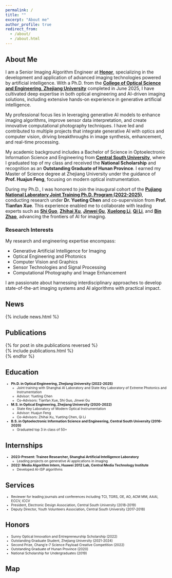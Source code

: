 ```yaml
---
permalink: /
title: ""
excerpt: "About me"
author_profile: true
redirect_from:  
  - /about/
  - /about.html
---
```


## About Me

I am a Senior Imaging Algorithm Engineer at **[Honor](https://www.honor.com/cn/)**, specializing in the development and application of advanced imaging technologies powered by artificial intelligence. With a Ph.D. from the **[College of Optical Science and Engineering, Zhejiang University](http://opt.zju.edu.cn/)** completed in June 2025, I have cultivated deep expertise in both optical engineering and AI-driven imaging solutions, including extensive hands-on experience in generative artificial intelligence.

My professional focus lies in leveraging generative AI models to enhance imaging algorithms, improve sensor data interpretation, and create innovative computational photography techniques. I have led and contributed to multiple projects that integrate generative AI with optics and computer vision, driving breakthroughs in image synthesis, enhancement, and real-time processing.

My academic background includes a Bachelor of Science in Optoelectronic Information Science and Engineering from **[Central South University](https://www.csu.edu.cn/)**, where I graduated top of my class and received the **National Scholarship** and recognition as an **Outstanding Graduate of Hunan Province**. I earned my Master of Science degree at Zhejiang University under the guidance of **Prof. Huajun Feng**, focusing on modern optical instrumentation.

During my Ph.D., I was honored to join the inaugural cohort of the **[Pujiang National Laboratory Joint Training Ph.D. Program (2022-2025)](https://www.shlab.org.cn/news/5443403.html)**, conducting research under **Dr. Yueting Chen** and co-supervision from **Prof. Tianfan Xue**. This experience enabled me to collaborate with leading experts such as **[Shi Guo](https://guoshi28.github.io/)**, **[Zhihai Xu](https://person.zju.edu.cn/0089108)**, **[Jinwei Gu](https://www.gujinwei.org/)**, **[Xuelong Li](https://scholar.google.com/citations?user=ahUibskAAAAJ&hl=zh-TW)**, **[Qi Li](https://person.zju.edu.cn/0098047)**, and **[Bin Zhao](https://iopen.nwpu.edu.cn/info/1251/1852.htm)**, advancing the frontiers of AI for imaging.

### Research Interests

My research and engineering expertise encompass:

- Generative Artificial Intelligence for Imaging  
- Optical Engineering and Photonics  
- Computer Vision and Graphics  
- Sensor Technologies and Signal Processing  
- Computational Photography and Image Enhancement  

I am passionate about harnessing interdisciplinary approaches to develop state-of-the-art imaging systems and AI algorithms with practical impact.

## News  
<style>  
  .news { font-size: 0.75em; }  
</style>  
{% include news.html %}

## Publications  
<style>  
  .hoverTable {  
    width: 85%;  
    border-collapse: collapse;  
    border: none;  
  }  
  .hoverTable td {  
    padding: 7px;  
  }  
  .hoverTable tr {  
    background: #ffffff;  
  }  
  .hoverTable tr:hover {  
    background-color: #f7f7f7;  
  }  
</style>  
{% for post in site.publications reversed %}  
  {% include publications.html %}  
{% endfor %}

## Education  
<style>  
  .experiences { font-size: 0.75em; }  
</style>  
<div class="experiences">  
  <ul>  
    <li><b>Ph.D. in Optical Engineering, Zhejiang University (2022-2025)</b>  
      <ul>  
        <li>Joint training with Shanghai AI Laboratory and State Key Laboratory of Extreme Photonics and Instrumentation</li>  
        <li>Advisor: Yueting Chen</li>  
        <li>Co-Advisors: Tianfan Xue, Shi Guo, Jinwei Gu</li>  
      </ul>  
    </li>  
    <li><b>M.S. in Optical Engineering, Zhejiang University (2020-2022)</b>  
      <ul>  
        <li>State Key Laboratory of Modern Optical Instrumentation</li>  
        <li>Advisor: Huajun Feng</li>  
        <li>Co-Advisors: Zhihai Xu, Yueting Chen, Qi Li</li>  
      </ul>  
    </li>  
    <li><b>B.S. in Optoelectronic Information Science and Engineering, Central South University (2016-2020)</b>  
      <ul>  
        <li>Graduated top 3 in class of 50+</li>  
      </ul>  
    </li>  
  </ul>  
</div>

## Internships  
<style>  
  .experiences { font-size: 0.75em; }  
</style>  
<div class="experiences">  
  <ul>  
    <li><b>2023-Present: Trainee Researcher, Shanghai Artificial Intelligence Laboratory</b>  
      <ul>  
        <li>Leading projects on generative AI applications in imaging</li>  
      </ul>  
    </li>  
    <li><b>2022: Media Algorithm Intern, Huawei 2012 Lab, Central Media Technology Institute</b>  
      <ul>  
        <li>Developed AI-ISP algorithms</li>  
      </ul>  
    </li>  
  </ul>  
</div>

## Services  
<style>  
  .experiences { font-size: 0.75em; }  
</style>  
<div class="experiences">  
  <ul>  
    <li>Reviewer for leading journals and conferences including TCI, TGRS, OE, AO, ACM MM, AAAI, ECCV, ICCV</li>  
    <li>President, Electronic Design Association, Central South University (2018-2019)</li>  
    <li>Deputy Director, Youth Volunteers Association, Central South University (2017-2018)</li>  
  </ul>  
</div>

## Honors  
<style>  
  .experiences { font-size: 0.75em; }  
</style>  
<div class="experiences">  
  <ul>  
    <li>Sunny Optical Innovation and Entrepreneurship Scholarship (2022)</li>  
    <li>Outstanding Graduate Student, Zhejiang University (2021-2024)</li>  
    <li>Second Prize, Chang'e-7 Science Payload Creative Competition (2022)</li>  
    <li>Outstanding Graduate of Hunan Province (2020)</li>  
    <li>National Scholarship for Undergraduates (2019)</li>  
  </ul>  
</div>

## Map  
<div align="left">  
<script type='text/javascript' id='clustrmaps' src='//cdn.clustrmaps.com/map_v2.js?cl=ffffff&w=600&t=tt&d=xpVbL44eoe75JcgH_sR2JTn7R5yhjDwmG9mUxpyhOw0'></script>  
</div>
